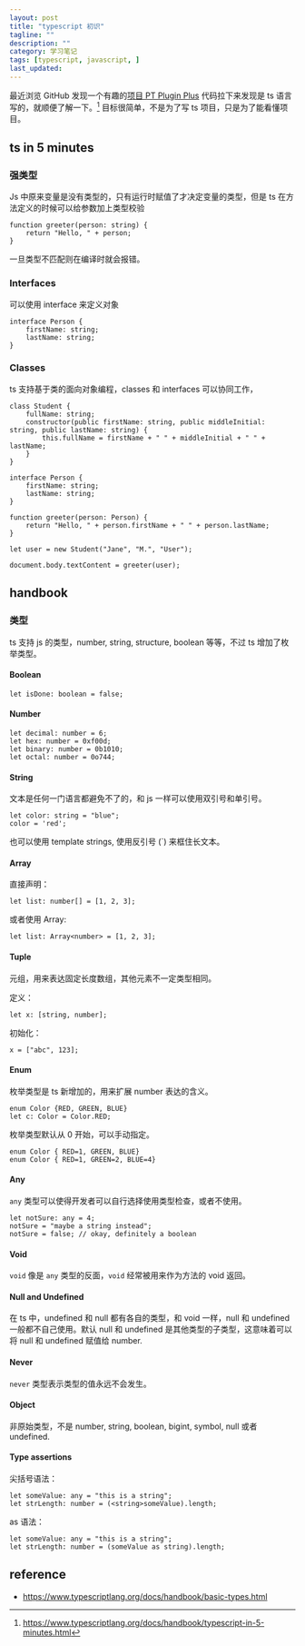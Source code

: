 ```yaml
---
layout: post
title: "typescript 初识"
tagline: ""
description: ""
category: 学习笔记
tags: [typescript, javascript, ]
last_updated:
---
```


最近浏览 GitHub 发现一个有趣的[项目 PT Plugin Plus](https://github.com/ronggang/PT-Plugin-Plus/) 代码拉下来发现是 ts 语言写的，就顺便了解一下。[^ts] 目标很简单，不是为了写 ts 项目，只是为了能看懂项目。


## ts in 5 minutes

### 强类型
Js 中原来变量是没有类型的，只有运行时赋值了才决定变量的类型，但是 ts 在方法定义的时候可以给参数加上类型校验

	function greeter(person: string) {
		return "Hello, " + person;
	}

一旦类型不匹配则在编译时就会报错。

### Interfaces
可以使用 interface 来定义对象

	interface Person {
		firstName: string;
		lastName: string;
	}

### Classes
ts 支持基于类的面向对象编程，classes 和 interfaces 可以协同工作，

```
class Student {
    fullName: string;
    constructor(public firstName: string, public middleInitial: string, public lastName: string) {
        this.fullName = firstName + " " + middleInitial + " " + lastName;
    }
}

interface Person {
    firstName: string;
    lastName: string;
}

function greeter(person: Person) {
    return "Hello, " + person.firstName + " " + person.lastName;
}

let user = new Student("Jane", "M.", "User");

document.body.textContent = greeter(user);
```

## handbook

### 类型
ts 支持 js 的类型，number, string, structure, boolean 等等，不过 ts 增加了枚举类型。

#### Boolean

	let isDone: boolean = false;

#### Number

	let decimal: number = 6;
	let hex: number = 0xf00d;
	let binary: number = 0b1010;
	let octal: number = 0o744;

#### String
文本是任何一门语言都避免不了的，和 js 一样可以使用双引号和单引号。

	let color: string = "blue";
	color = 'red';

也可以使用 template strings, 使用反引号 (\`) 来框住长文本。

#### Array
直接声明：

	let list: number[] = [1, 2, 3];

或者使用 Array:

	let list: Array<number> = [1, 2, 3];

#### Tuple
元组，用来表达固定长度数组，其他元素不一定类型相同。

定义：

	let x: [string, number];

初始化：

	x = ["abc", 123];

#### Enum
枚举类型是 ts 新增加的，用来扩展 number 表达的含义。

	enum Color {RED, GREEN, BLUE}
	let c: Color = Color.RED;

枚举类型默认从 0 开始，可以手动指定。

	enum Color { RED=1, GREEN, BLUE}
	enum Color { RED=1, GREEN=2, BLUE=4}

#### Any
`any` 类型可以使得开发者可以自行选择使用类型检查，或者不使用。

	let notSure: any = 4;
	notSure = "maybe a string instead";
	notSure = false; // okay, definitely a boolean

#### Void
`void` 像是 `any` 类型的反面，`void` 经常被用来作为方法的 void 返回。

#### Null and Undefined
在 ts 中，undefined 和 null 都有各自的类型，和 void 一样，null 和 undefined 一般都不自己使用。默认 null 和 undefined 是其他类型的子类型，这意味着可以将 null 和 undefined 赋值给 number.

#### Never
`never` 类型表示类型的值永远不会发生。

#### Object
非原始类型，不是 number, string, boolean, bigint, symbol, null 或者 undefined.

#### Type assertions
尖括号语法：

	let someValue: any = "this is a string";
	let strLength: number = (<string>someValue).length;

as 语法：

	let someValue: any = "this is a string";
	let strLength: number = (someValue as string).length;



## reference

- <https://www.typescriptlang.org/docs/handbook/basic-types.html>

[^ts]: <https://www.typescriptlang.org/docs/handbook/typescript-in-5-minutes.html>
